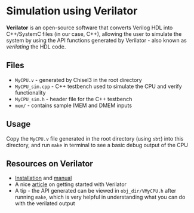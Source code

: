 # Simulation using Verilator

**Verilator** is an open-source software that converts Verilog HDL into C++/SystemC files (in our case, C++), allowing the user to simulate the system by using the API functions generated by Verilator - also known as *verilating* the HDL code.

## Files
* `MyCPU.v` - generated by Chisel3 in the root directory
* `MyCPU_sim.cpp` - C++ testbench used to simulate the CPU and verify functionality
* `MyCPU_sim.h` - header file for the C++ testbench
* `mem/` - contains sample IMEM and DMEM inputs

## Usage
Copy the `MyCPU.v` file generated in the root directory (using `sbt`) into this directory, and run `make` in terminal to see a basic debug output of the CPU

## Resources on Verilator
* [Installation](https://www.veripool.org/projects/verilator/wiki/Installing) and [manual](https://www.veripool.org/projects/verilator/wiki/Manual-verilator)
* A nice [article](https://zipcpu.com/blog/2017/06/21/looking-at-verilator.html) on getting started with Verilator
* A tip - the API generated can be viewed in `obj_dir/VMyCPU.h` after running `make`, which is very helpful in understanding what you can do with the verilated output
